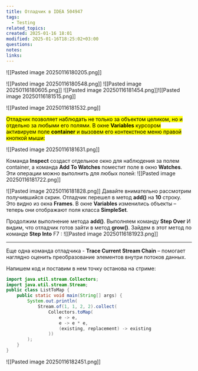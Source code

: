 ```yaml
---
title: Отладчик в IDEA 504947
tags:
  - Testing
related_topics: 
created: 2025-01-16 18:01
modified: 2025-01-16T18:25:02+03:00
questions: 
notes: 
links: 
---
```


![[Pasted image 20250116180205.png]]

![[Pasted image 20250116180548.png]]
![[Pasted image 20250116180605.png]]
![[Pasted image 20250116181454.png]]![[Pasted image 20250116181515.png]]

![[Pasted image 20250116181532.png]]

<mark class="hltr-red">Отладчик позволяет наблюдать не только за объектом целиком, но и отдельно за любыми его полями. В окне **Variables** курсором активируем поле **container** и вызовем его контекстное меню правой кнопкой мыши:</mark>

![[Pasted image 20250116181631.png]]

Команда **Inspect** создаст отдельное окно для наблюдения за полем container, а команда **Add To Watches** поместит поле в окно **Watches**. Эти операции можно выполнить для любых полей:
![[Pasted image 20250116181722.png]]

![[Pasted image 20250116181828.png]]
Давайте внимательно рассмотрим получившийся скрин. Отладчик перешел в метод **add()** на **10** строку. Это видно из окна **Frames**. В окне **Variables** изменились объекты – теперь они отображают поля класса **SimpleSet**.

Продолжим выполнение метода **add()**. Выполняем команду **Step Over**
И видим, что отладчик готов зайти в метод **grow()**. Зайдем в этот метод по команде **Step Into** F7 :
![[Pasted image 20250116181923.png]]


----

Еще одна команда отладчика - **Trace Current Stream Chain** – помогает наглядно оценить преобразование элементов внутри потоков данных.

Напишем код и поставим в нем точку останова на стриме:

```java
import java.util.stream.Collectors;
import java.util.stream.Stream;
public class ListToMap {
    public static void main(String[] args) {
        System.out.println(
            Stream.of(1, 1, 2, 2).collect(
                Collectors.toMap(
                    e -> e,
                    e -> e * e,
                    (existing, replacement) -> existing
                ))
        );
    }
}
```

![[Pasted image 20250116182451.png]]
